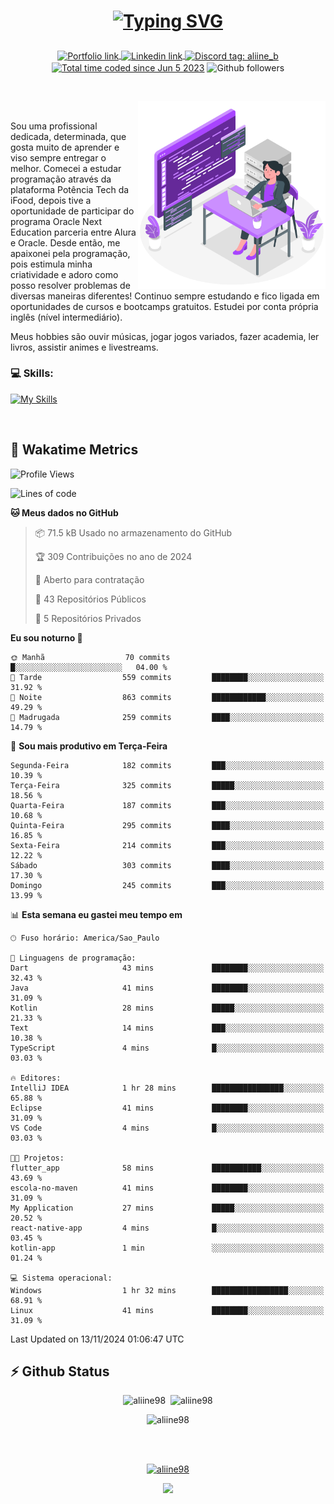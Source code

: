 # <p align = "center"><a href="https://git.io/typing-svg"><img src="https://readme-typing-svg.demolab.com?font=Space+Mono&size=28&pause=1000&duration=4000&color=8E58F7&vCenter=true&width=500&lines=%E2%9C%A8+Ol%C3%A1%2C+sou+Aline+Bevilacqua;%E2%9C%A8+Desenvolvedora+Web!" alt="Typing SVG" /></a></p>

<p align = "center">
    <a href="https://aliine98.github.io" target="_blank">
        <img alt="Portfolio link" align="center" src = "https://img.shields.io/badge/portfolio-8A2BE2?style=for-the-badge">
    </a>
    <a href="https://www.linkedin.com/in/aline-bevilacqua/" target="_blank">
        <img alt="Linkedin link" align="center" src = "https://img.shields.io/badge/LinkedIn-0077B5?style=for-the-badge&logo=linkedin&logoColor=white">
    </a>
    <a href="https://discord.com/" target="_blank">
        <img alt="Discord tag: aliine_b" align="center" src="https://img.shields.io/badge/-aliine__b-5865f2?style=flat-square&logo=Discord&logoColor=FFF" height="28">
    </a>
    <a href="https://wakatime.com/@aliine"><img src="https://wakatime.com/badge/user/d705bdc6-1244-4026-9380-8de8c1599f8d.svg?style=for-the-badge" alt="Total time coded since Jun 5 2023" align="center"/></a>
    <img alt="Github followers" align="center" src="https://img.shields.io/github/followers/Aliine98?style=for-the-badge&color=bf0f47&logo=github&logoColor=white">
</p><br>

<a href="https://storyset.com/"><img src="./assets/coding-amico.svg" width="300" align="right"></a>

<div align="left">
<br>

Sou uma profissional dedicada, determinada, que gosta muito de aprender e viso sempre entregar o melhor. Comecei a estudar programação através da plataforma Potência Tech da iFood, depois tive a oportunidade de participar do programa Oracle Next Education parceria entre Alura e Oracle. Desde então, me apaixonei pela programação, pois estimula minha criatividade e adoro como posso resolver problemas de diversas maneiras diferentes! Continuo sempre estudando e fico ligada em oportunidades de cursos e bootcamps gratuitos.
Estudei por conta própria inglês (nível intermediário).

Meus hobbies são ouvir músicas, jogar jogos variados, fazer academia, ler livros, assistir animes e livestreams.

### 💻 Skills:
[![My Skills](https://skillicons.dev/icons?i=html,css,js,java,tailwind,ts,mysql,hibernate,angular,next,nuxt,firebase,express,mongo&perline=5)](https://skillicons.dev)
</div>
<br>

## 🚀 Wakatime Metrics

<!--START_SECTION:waka-->
![Profile Views](http://img.shields.io/badge/Visualizac%C3%B5es%20do%20perfil-0-blue)

![Lines of code](https://img.shields.io/badge/Desde%20o%20Hello%20World%20eu%20escrevi-370.2%20thousand%20linhas%20de%20c%C3%B3digo-blue)

**🐱 Meus dados no GitHub** 

> 📦 71.5 kB Usado no armazenamento do GitHub 
 > 
> 🏆 309 Contribuições no ano de 2024
 > 
> 💼 Aberto para contratação
 > 
> 📜 43 Repositórios Públicos 
 > 
> 🔑 5 Repositórios Privados 
 > 
**Eu sou noturno 🦉** 

```text
🌞 Manhã                  70 commits          █░░░░░░░░░░░░░░░░░░░░░░░░   04.00 % 
🌆 Tarde                  559 commits         ████████░░░░░░░░░░░░░░░░░   31.92 % 
🌃 Noite                  863 commits         ████████████░░░░░░░░░░░░░   49.29 % 
🌙 Madrugada              259 commits         ████░░░░░░░░░░░░░░░░░░░░░   14.79 % 
```
📅 **Sou mais produtivo em Terça-Feira** 

```text
Segunda-Feira            182 commits         ███░░░░░░░░░░░░░░░░░░░░░░   10.39 % 
Terça-Feira              325 commits         █████░░░░░░░░░░░░░░░░░░░░   18.56 % 
Quarta-Feira             187 commits         ███░░░░░░░░░░░░░░░░░░░░░░   10.68 % 
Quinta-Feira             295 commits         ████░░░░░░░░░░░░░░░░░░░░░   16.85 % 
Sexta-Feira              214 commits         ███░░░░░░░░░░░░░░░░░░░░░░   12.22 % 
Sábado                   303 commits         ████░░░░░░░░░░░░░░░░░░░░░   17.30 % 
Domingo                  245 commits         ███░░░░░░░░░░░░░░░░░░░░░░   13.99 % 
```


📊 **Esta semana eu gastei meu tempo em** 

```text
🕑︎ Fuso horário: America/Sao_Paulo

💬 Linguagens de programação: 
Dart                     43 mins             ████████░░░░░░░░░░░░░░░░░   32.43 % 
Java                     41 mins             ████████░░░░░░░░░░░░░░░░░   31.09 % 
Kotlin                   28 mins             █████░░░░░░░░░░░░░░░░░░░░   21.33 % 
Text                     14 mins             ███░░░░░░░░░░░░░░░░░░░░░░   10.38 % 
TypeScript               4 mins              █░░░░░░░░░░░░░░░░░░░░░░░░   03.03 % 

🔥 Editores: 
IntelliJ IDEA            1 hr 28 mins        ████████████████░░░░░░░░░   65.88 % 
Eclipse                  41 mins             ████████░░░░░░░░░░░░░░░░░   31.09 % 
VS Code                  4 mins              █░░░░░░░░░░░░░░░░░░░░░░░░   03.03 % 

🐱‍💻 Projetos: 
flutter_app              58 mins             ███████████░░░░░░░░░░░░░░   43.69 % 
escola-no-maven          41 mins             ████████░░░░░░░░░░░░░░░░░   31.09 % 
My Application           27 mins             █████░░░░░░░░░░░░░░░░░░░░   20.52 % 
react-native-app         4 mins              █░░░░░░░░░░░░░░░░░░░░░░░░   03.45 % 
kotlin-app               1 min               ░░░░░░░░░░░░░░░░░░░░░░░░░   01.24 % 

💻 Sistema operacional: 
Windows                  1 hr 32 mins        █████████████████░░░░░░░░   68.91 % 
Linux                    41 mins             ████████░░░░░░░░░░░░░░░░░   31.09 % 
```


 Last Updated on 13/11/2024 01:06:47 UTC
<!--END_SECTION:waka-->
 
## ⚡ Github Status

<p align="center"><img src="https://my-github-readme-stats-aliine98.vercel.app/api?username=aliine98&show_icons=true&locale=en&theme=radical" alt="aliine98" />&nbsp;&nbsp;<img src="https://my-github-readme-stats-aliine98.vercel.app/api/top-langs?username=aliine98&show_icons=true&locale=en&layout=compact&theme=radical&exclude_repo=my-github-readme-stats,my-github-readme-streak-stats,github-readme-streak-stats,ajax-com-js-puro" alt="aliine98" /></p>

<p align="center"><img src="https://streak-stats.demolab.com?user=aliine98&theme=radical" alt="aliine98" /></p>

<br><br>
<p align="center"> <a href="https://github.com/ryo-ma/github-profile-trophy" target="_blank"><img src="https://github-profile-trophy.vercel.app/?username=aliine98&theme=radical&column=4" alt="aliine98" /></a> </p>

<p align="center"><img src="https://media4.giphy.com/media/C1bBFL2dMQxA4/giphy.gif?cid=ecf05e47z7xqxd7gboyuplq95r7v869x9bi8msk1upllpme2&ep=v1_gifs_search&rid=giphy.gif&ct=g" width="700"></p>
